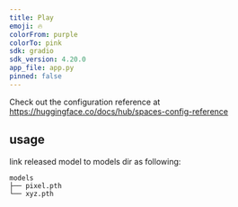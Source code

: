 ```yaml
---
title: Play
emoji: 🔥
colorFrom: purple
colorTo: pink
sdk: gradio
sdk_version: 4.20.0
app_file: app.py
pinned: false
---
```


Check out the configuration reference at https://huggingface.co/docs/hub/spaces-config-reference

## usage
link released model to models dir as following:
```shell
models
├── pixel.pth
└── xyz.pth
```